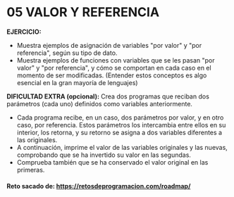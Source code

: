 # 05 VALOR Y REFERENCIA


**EJERCICIO:**
- Muestra ejemplos de asignación de variables "por valor" y "por referencia", según su tipo de dato.
- Muestra ejemplos de funciones con variables que se les pasan "por valor" y "por referencia", y cómo se comportan en cada caso en el momento de ser modificadas. (Entender estos conceptos es algo esencial en la gran mayoría de lenguajes)

**DIFICULTAD EXTRA (opcional):**
Crea dos programas que reciban dos parámetros (cada uno) definidos como variables anteriormente.
- Cada programa recibe, en un caso, dos parámetros por valor, y en otro caso, por referencia. Estos parámetros los intercambia entre ellos en su interior, los retorna, y su retorno se asigna a dos variables diferentes a las originales.
- A continuación, imprime el valor de las variables originales y las nuevas, comprobando que se ha invertido su valor en las segundas.
- Comprueba también que se ha conservado el valor original en las primeras.

#### Reto sacado de: https://retosdeprogramacion.com/roadmap/
